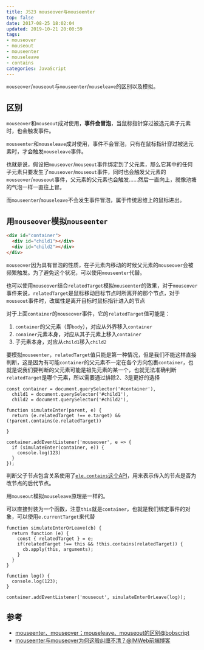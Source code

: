 ```yaml
---
title: JS23 mouseover与mouseenter
top: false
date: 2017-08-25 18:02:04
updated: 2019-10-21 20:00:59
tags:
- mouseover
- mouseout
- mouseenter
- mouseleave
- contains
categories: JavaScript
---
```


`mouseover`/`mouseout`与`mouseenter`/`mouseleave`的区别以及模拟。

<!-- more -->

## 区别

`mouseover`和`mouseout`成对使用，**事件会冒泡**，当鼠标指针穿过被选元素子元素时，也会触发事件。

`mouseenter`和`mouseleave`成对使用，事件不会冒泡，只有在鼠标指针穿过被选元素时，才会触发`mouseleave`事件。

也就是说，假设把`mouseover`/`mouseout`事件绑定到了父元素，那么它其中的任何子元素只要发生了`mouseover`/`mouseout`事件，同时也会触发父元素的`mouseover`/`mouseout`事件，父元素的父元素也会触发……然后一直向上，就像池塘的气泡一样一直往上冒。

而`mouseenter`/`mouseleave`不会发生事件冒泡，属于传统思维上的鼠标进出。

## 用`mouseover`模拟`mouseenter`

```HTML
<div id="container">
  <div id="child1"></div>
  <div id="child2"></div>
</div>
```
`mouseover`因为具有冒泡的性质，在子元素内移动的时候父元素的`mouseover`会被频繁触发。为了避免这个状况，可以使用`mouseenter`代替。

也可以使用`mouseover`结合`relatedTarget`模拟`mouseenter`的效果，对于`mouseover`事件来说，`relatedTarget`是鼠标移动目标节点时所离开的那个节点，对于`mouseout`事件时，改属性是离开目标时鼠标指针进入的节点

对于上面`container`的`mouseover`事件，它的`relatedTarget`值可能是：

1. `container`的父元素（即`body`），对应从外界移入`container`
2. `conainer`元素本身，对应从其子元素上移入`container`
3. 子元素本身，对应从`child1`移入`child2`

要模拟`mouseenter`，`relatedTarget`值只能是第一种情况，但是我们不能这样直接判断，这是因为有可能`container`的父元素不一定在各个方向包裹`container`，也就是说我们要判断的父元素可能是祖先元素的某一个，也就无法准确判断`relatedTarget`是哪个元素，所以需要通过排除2、3是更好的选择

```JS
const container = document.querySelector('#container'),
  child1 = document.querySelector('#child1'),
  child2 = document.querySelector('#child2'), 

function simulateEnter(parent, e) {
  return (e.relatedTarget !== e.target) && (!parent.contains(e.relatedTarget))

}

container.addEventListener('mouseover', e => {
  if (simulateEnter(container, e)) {
    console.log(123)
  }
});
```

判断父子节点包含关系使用了[`ele.contains`这个API](https://developer.mozilla.org/zh-CN/docs/Web/API/Node/contains)，用来表示传入的节点是否为改节点的后代节点。

用`mouseout`模拟`mouseleave`原理是一样的。

可以直接封装为一个函数，注意`this`就是`container`，也就是我们绑定事件的对象，可以使用`e.currentTarget`来代替

```JS
function simulateEnterOrLeave(cb) {
  return function (e) {
    const { relatedTarget } = e;
    if(relatedTarget !== this && !this.contains(relatedTarget)) {
      cb.apply(this, arguments);
    }
  }
}

function log() {
  console.log(123);
}

container.addEventListener('mouseout', simulateEnterOrLeave(log));
```

## 参考

- [mouseenter、mouseover；mouseleave、mouseout的区别@bobscript](https://blog.bobscript.com/2014/01/24/mouseenter-mouseover-mouseleave-mouseout.html)
- [mouseenter与mouseover为何这般纠缠不清？@IMWeb前端博客](https://imweb.io/topic/5a2bb4cfa192c3b460fce2b9)
